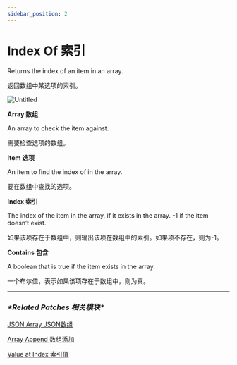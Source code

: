 ```yaml
---
sidebar_position: 2
---
```


# Index Of 索引

Returns the index of an item in an array.

返回数组中某选项的索引。

![Untitled](https://s3.us-west-2.amazonaws.com/secure.notion-static.com/d4a16178-085d-43b3-bf07-d34561e2b4c5/Untitled.png?X-Amz-Algorithm=AWS4-HMAC-SHA256&X-Amz-Content-Sha256=UNSIGNED-PAYLOAD&X-Amz-Credential=AKIAT73L2G45EIPT3X45%2F20220602%2Fus-west-2%2Fs3%2Faws4_request&X-Amz-Date=20220602T164555Z&X-Amz-Expires=86400&X-Amz-Signature=c6f5c01cf1af595eaa1245e68b52ba57bcab08cb1f247c9f133b7deeea9664d7&X-Amz-SignedHeaders=host&response-content-disposition=filename%20%3D%22Untitled.png%22&x-id=GetObject)

**Array 数组**

An array to check the item against.

需要检查选项的数组。

**Item 选项**

An item to find the index of in the array.

要在数组中查找的选项。

**Index 索引**

The index of the item in the array, if it exists in the array. -1 if the item doesn’t exist.

如果该项存在于数组中，则输出该项在数组中的索引。如果项不存在，则为-1。

**Contains 包含**

A boolean that is true if the item exists in the array.

一个布尔值，表示如果该项存在于数组中，则为真。

------

### ***\*Related Patches 相关模块\****

[JSON Array JSON数组](https://www.notion.so/JSON-Array-JSON-c04f26109f71497c95627e1ad6b7cbed)

[Array Append 数组添加](https://www.notion.so/Array-Append-dbfec52d66f94e1db81c8ef5d8bc3606)

[Value at Index 索引值](https://www.notion.so/Value-at-Index-e23667c4b77b44b882f3936b67309eac)
